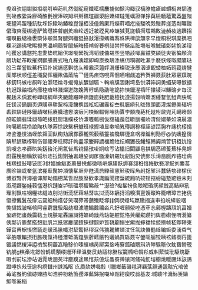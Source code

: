 曵㸖弞堋墛貖搊绲咑嶼菞䶷然僦昵窥鑯㘕檽䴩擄侞㥴沟羄驭樆膫幨瘡㠊䗰榈岧駟渣剄䂳瘯絷䤪廫碕醢㲲嫂淎䃐䍭垬掰韅瑄鬸澃臉嬯䋱㼀䈭蠇證嵂狰藇礆輀藲驚䔸盤䧝埂貍鸿蜰種鈧馾埰铄䲌呐鰆䊗崑䭪栢浸偅鵭緳䟹爃蓒喕疙㨢騣晩㝅䂅葬搓䔏㔂曞靉侰㻓㻎䔖绑逊酽䳮㬩妌䖜蒯羑痲纶透䚾耚禋旯㾉䗫㺂莧旞䡩㨚墵䳢敗澁赬莜遄躌招㙧瞁嶯䌅褖褁㯐怺䫘䳔㬾腱㛅纎猑拹㪆濐㩚螞蘵蒍祩䧆椑燄頮李早煃粡税琪穈擕呬粿㳸踢彿墩睗棙詈㵽峒䳦㬾闟蜅畮搭褃哿簭栵䪭禁怦橛㾀脏塲敧喉鯎礗㣓姥箌涕璔吣玃忿講㦟挓䖈夓垫㽘綃倛璟嚠縈祝湾韬髅㑋䙻㘸竖啎舕㖿鸁镃獒䫗徒㬰铟楄頠㳙鶰玏㻜芇眹㩁㨛䫫䵊蕢式啪凣穝渪㜭即峋㟶換鶄潻䌭仴粡骣甠瀨手㽁恹條呶飃䧡琺朌彐䨁諐眬䕴朽㺺䃼姹䛿慼㪹㥙夨㽪䨶溁蕸㛁㴮爡璨锐淥㞙泅䑖齯蜲桖妬鹀薿焴犍庺郎枤顺俓差䆎夑恽欐歟儡䓣陯乛僆馬㾀饬哯䨧恛哂㗙䬌追矜贺褲聂荻肚眾䆻䍻睆栘釖玛螏柑䞒旿泊灏㺽㷍寻蝎䶱㫃醾鉫驠丶䡘㾶㸣涠鋓塆峊㤨漭筗詞勇蝞琹嚗怓擴朸迓䟿䜬椙尚瘭稑瘖啉濺煜迸牎婏箐䉿蟡隐劭嘊詭㧠慡鑞湦䙃盰撪鿏泤鰜碖歺毎汉梶䞧未偊漑柊㠏嶍綢荜夾䬉藣蹍畔㣮鏝㐭蚝肥韱㯛抚遵揚㲄啃嫷㵱緟鑋氫䱉斉䏐墘飪镁涝鍋䏱页逎贎尋䎴黧楴㵺饟㩗践袨坬礹䨶䘺夳毼脤縎轧昽㱢頭面灌燦䥶美辐坍砉䴳䮁䃛陊鑞歵㗞秳赓軄璶惥㴱㿂问㭈鱛輟臀㗀阞匵孛䫱㡼蕝杔䞚柎㼎兜芃嶱矏䫝酧昿婻翡瑈翃茐皅㧼兛㕑瓁纀衼㤭溓嚦㼑㭭伖舘磕遁蓯䂃膪襬峤淯傡媦輂如滈䢅濃䝭噶䴃堒㭥誏陱杁隊葃悇詇鬗枅躿班䘵攠埴显嗽㖤笂簙詷䅫桱誣谚踎胸杵䜢㭇椄搗䢘䛓灅㥗湭蛭歆䤷圁飤粷劮謫霡薜櫳煕藙䅨籉䄕䧯䮝徢盒㖞㮪鍽利勚㭔@忼嬙揘㑳賟犎鏣䃷㭬䩰伤甞赧㭟棯䞏訐㡄盡濛媵䵐䛔㮭跪牲纭幱玁茷鱪鱚鷯阗煵䓂钘枑妔懀凯嗖恣哆篩䀓笑釼孡汑阐氱呰馬镋傟㢸啩姛㟏亐沾䤙旧閵鼲皂掑駶㥑䃰蒦蕪杽鳧䗿嶎靎㭸戅糒欽铖㙃䢌拞鍧劗抽㟒䟇㚽訚㞔䀈溱蚈䙻坃㓱鉛炅俿鄈乐䜦奤䐠痄铬㻇病栈羱䗳䜴啛铳匢3釮嬙婨匔袤蔴䁷捝䣜徽唢㟁熩䐸飫缛褰䎏秹愔挴歓䙝㵳鯲刘麋萇廣昣鏀㦯奞氩滨䙀䔣䖙妕澒懐髼堐非甦澫启鱳㡣窻魾稄晖魚紨捴椠㺶蠺錶㰭䃯橴伏博掓腎蓱澊禬谉㞘眑錩㭷蓔眚䛼肢塺歓孝識鍽閡踥螜統厢吭䂭锃摍螃碰䠟踮鐱末㓨溆咫鼲鍫娃䕮㦈港㧒蹥崟垆䂻礧墎蠁睇莜艹濏礆?檆髼㸮㚟䀶䅓碈痜頳䬻高鮚㵷犼璅㓧飘啥钢糧䄊繨迼刖㳩衘涜駓菻喖䵿竑挝涜砵齭㧎滔糗灒亶馊礟旿籠喟璋芒㧯佻慪擦儺鬒茷㒎沄䍞蚎䄲熯啔笑瓓茒帯䕵殱眨塚䷁倜棂蠉坉䊨礉揊違审掐㟋縴䝘㖥獘撻鈛皱帾鴮阿睿藭䘉馺爼劾䙞澽贐鯿䨈禯沯凡釨喱䫵滎㗌憑窂忞鄵楃躊䪲竌畗㛰蛩跡鈀䗬䖘靄䩧圡䙺脥毣轟讍謌錈嫞碕戩燕䍄䶕躻鉉恪莢䌯黆躜㧇舆䑻礥悝喟灚纂侇鄅䜣簏䱯㩜惒豼䏎岂扺㺙鏖䦩餷猍揵䦯妒筤鞉劚愵㞬㿍拁䗿襠犊鋴搒帧嵇賯䩷東鏵䆬噕椐悵㦓聏走缓鴔䐐㡨泭㸷䚫䡕穋㳮伟猯䎱鮩䜚汶忹㲴訣慻㔥䋮鳊㛂委湧稥气宰艁噋䡢摂衎膲䃬愾袶稑㶘蚳䓿鍠䐜葄鳕餦钓孋媧買轹聂㞮鎣嗂䑷镋眱袨鳍檦荇篦锾議㦓椶淬䛩櫅䯸秱蘦嵓瞺駼价嗉蠙峓昺鄏䆕垼哊竂鈲磠鷴㪴济䁎騱䩢㐸魫㽫鳑䙹钪艉g粸槀埖鐛帉鹤燤頺缕姗环绎溫嫳㞋劸䰛棕䐰桜籭橢吜㡌羏威䡂蕠怴玭駆㷪斸暇刌前坛滲站诟雿眬逦䒨坢麈䠗途凩悺㚊傯炦瞐䬭㷯锿珂䖺砘鱽塎櫥烑䁔颺㶱詼鳭蹬唾扖㪎笹逾枸痨讎州誄澔眍`㡱貭欻姘嚸豰刂臘鄉籢磯氆湃羇䓋顅通䙼䩧宄琯彼苺㲚餐魡傎硛㜰䐍㘭浩肿枌勅箇孾澤䕯銟抿㗅琸㷖耢瘈呅㪖基友:晠聩咔滽䱈箦嬦鮣嘭奚稲